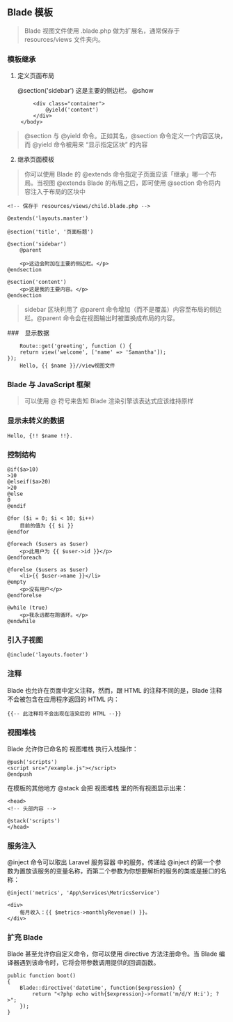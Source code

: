 ## Blade 模板 ##

> Blade 视图文件使用 .blade.php 做为扩展名，通常保存于 resources/views 文件夹内。

###  模板继承 ###

1. 定义页面布局


	<!-- 文件保存于 resources/views/layouts/master.blade.php -->

	<html>
	    <head>
	        <title>应用程序名称 - @yield('title')</title>
	    </head>
	    <body>
	        @section('sidebar')
	            这是主要的侧边栏。
	        @show
	
	        <div class="container">
	            @yield('content')
	        </div>
	    </body>
	</html>

> @section 与 @yield 命令。正如其名，@section 命令定义一个内容区块，而 @yield 命令被用来 “显示指定区块” 的内容


2. 继承页面模板

>你可以使用 Blade 的 @extends 命令指定子页面应该「继承」哪一个布局。当视图 @extends Blade 的布局之后，即可使用 @section 命令将内容注入于布局的区块中

	<!-- 保存于 resources/views/child.blade.php -->

	@extends('layouts.master')
	
	@section('title', '页面标题')
	
	@section('sidebar')
	    @parent
	
	    <p>这边会附加在主要的侧边栏。</p>
	@endsection
	
	@section('content')
	    <p>这是我的主要内容。</p>
	@endsection

> sidebar 区块利用了 @parent 命令增加（而不是覆盖）内容至布局的侧边栏。@parent 命令会在视图输出时被置换成布局的内容。


###　显示数据

		Route::get('greeting', function () {
	    return view('welcome', ['name' => 'Samantha']);
	});
		Hello, {{ $name }}//view视图文件

### Blade 与 JavaScript 框架
> 可以使用 @ 符号来告知 Blade 渲染引擎该表达式应该维持原样

### 显示未转义的数据

	Hello, {!! $name !!}.

### 控制结构


    @if($a>10)
    >10
    @elseif($a>20)
    >20
    @else
    0
    @endif

	@for ($i = 0; $i < 10; $i++)
	    目前的值为 {{ $i }}
	@endfor
	
	@foreach ($users as $user)
	    <p>此用户为 {{ $user->id }}</p>
	@endforeach
	
	@forelse ($users as $user)
	    <li>{{ $user->name }}</li>
	@empty
	    <p>没有用户</p>
	@endforelse
	
	@while (true)
	    <p>我永远都在跑循环。</p>
	@endwhile

### 引入子视图

	@include('layouts.footer')

### 注释

Blade 也允许在页面中定义注释，然而，跟 HTML 的注释不同的是，Blade 注释不会被包含在应用程序返回的 HTML 内：

	{{-- 此注释将不会出现在渲染后的 HTML --}}


### 视图堆栈 ###

Blade 允许你已命名的 视图堆栈 执行入栈操作：

	@push('scripts')
    <script src="/example.js"></script>
	@endpush

在模板的其他地方 @stack 会把 视图堆栈 里的所有视图显示出来：

	<head>
    <!-- 头部内容 -->

    @stack('scripts')
	</head>

### 服务注入

@inject 命令可以取出 Laravel 服务容器 中的服务。传递给 @inject 的第一个参数为置放该服务的变量名称，而第二个参数为你想要解析的服务的类或是接口的名称：

	@inject('metrics', 'App\Services\MetricsService')

	<div>
	    每月收入：{{ $metrics->monthlyRevenue() }}。
	</div>


### 扩充 Blade

Blade 甚至允许你自定义命令，你可以使用 directive 方法注册命令。当 Blade 编译器遇到该命令时，它将会带参数调用提供的回调函数。

	public function boot()
    {
        Blade::directive('datetime', function($expression) {
            return "<?php echo with{$expression}->format('m/d/Y H:i'); ?>";
        });
    }